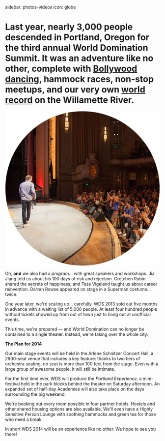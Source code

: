 sidebar: photos-videos
icon: globe

# Last year, nearly 3,000 people descended in Portland, Oregon for the third annual World Domination Summit. It was an adventure like no other, complete with [Bollywood dancing](/speakers/dj-prashant), hammock races, non-stop meetups, and our very own [world record](/2013-world-record) on the Willamette River.
<div class="zig-zags_blue"></div>

<img id="story-img-1" src="/images/story/circle-1.jpg"/>

Oh, **and** we also had a *program*... with great speakers and workshops. Jia Jiang told us about his 100 days of risk and rejection. Gretchen Rubin shared the secrets of happiness, and Tess Vigeland taught us about career reinvention. Darren Rowse appeared on stage in a Superman costume... twice.

One year later, we're scaling up... carefully. WDS 2013 sold out five months in advance with a waiting list of 5,000 people. At least four hundred people without tickets showed up from out of town just to hang out at unofficial events.

This time, we're prepared — and World Domination can no longer be contained to a single theater. Instead, we're taking over the whole city.

**The Plan for 2014**

Our main stage events will be held in the Arlene Schnitzer Concert Hall, a 2900-seat venue that includes a key feature: thanks to two tiers of orchestra seating, no seat is more than 100 feet from the stage. Even with a large group of awesome people, it will still be intimate.

For the first time ever, WDS will produce the *Portland Experience*, a mini-festival held in the park blocks behind the theater on Saturday afternoon. An expanded set of half-day Academies will also take place on the days surrounding the big weekend.

We're booking out every room possible in four partner hotels. Hostels and other shared housing options are also available. We'll even have a Highly Sensitive Person Lounge with soothing hammocks and green tea for those who need a break.

In short WDS 2014 will be an experience like no other. We hope to see you there!

<a href="/register" class="register-banner"></a>
